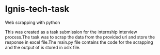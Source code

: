 # Ignis-tech-task
Web scrapping with python

This was created as a task submission for the internship interview process.The task was to scrap the data from the provided url and store the response in excel file.The main.py file contains the code for the scrapping and the output of is stored in xslx file.
